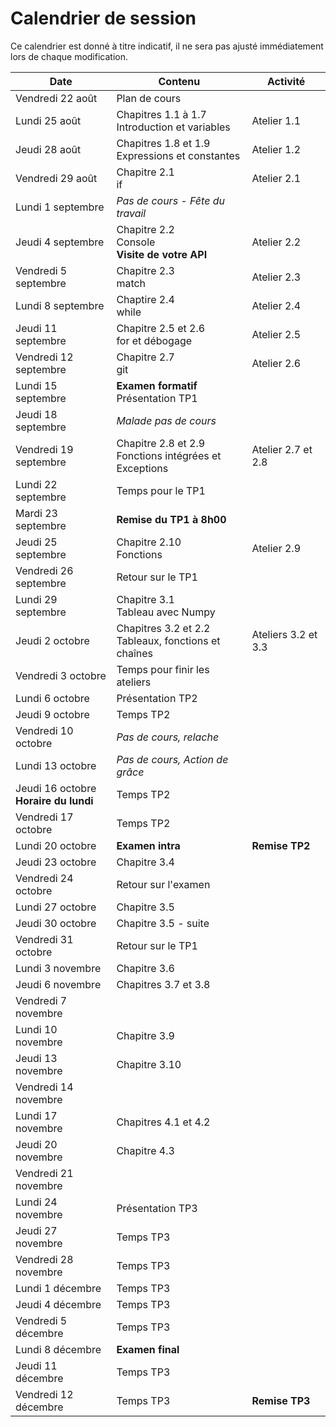 # Calendrier de session

Ce calendrier est donné à titre indicatif, il ne sera pas ajusté immédiatement lors de chaque modification.

| Date                                     | Contenu                                                  | Activité            |
|------------------------------------------|----------------------------------------------------------|---------------------|
| Vendredi 22 août                         | Plan de cours                                            |                     |
| Lundi 25 août                            | Chapitres 1.1 à 1.7<br>Introduction et variables         | Atelier 1.1         |
| Jeudi 28 août                            | Chapitres 1.8 et 1.9<br>Expressions et constantes        | Atelier 1.2         |
| Vendredi 29 août                         | Chapitre 2.1<br>if                                       | Atelier 2.1         |
| Lundi 1 septembre                        | *Pas de cours - Fête du travail*                         |                     |
| Jeudi 4 septembre                        | Chapitre 2.2<br>Console<br>**Visite de votre API**       | Atelier 2.2         |
| Vendredi 5 septembre                     | Chapitre 2.3<br>match                                    | Atelier 2.3         |
| Lundi 8 septembre                        | Chaptire 2.4<br>while                                    | Atelier 2.4         |
| Jeudi 11 septembre                       | Chapitre 2.5 et 2.6<br>for et débogage                   | Atelier 2.5         |
| Vendredi 12 septembre                    | Chapitre 2.7<br>git                                      | Atelier 2.6         |
| Lundi 15 septembre                       | **Examen formatif**<br>Présentation TP1                  |                     |
| Jeudi 18 septembre                       | *Malade pas de cours*                                    |                     |
| Vendredi 19 septembre                    | Chapitre 2.8 et 2.9<br>Fonctions intégrées et Exceptions | Atelier 2.7 et 2.8  |
| Lundi 22 septembre                       | Temps pour le TP1                                        |                     |
| Mardi 23 septembre                       | **Remise du TP1 à 8h00**                                 |                     |
| Jeudi 25 septembre                       | Chapitre 2.10<br>Fonctions                               | Atelier 2.9         |
| Vendredi 26 septembre                    | Retour sur le TP1                                        |                     |
| Lundi 29 septembre                       | Chapitre 3.1<br>Tableau avec Numpy                       |                     |
| Jeudi 2 octobre                          | Chapitres 3.2 et 2.2<br>Tableaux, fonctions et chaînes   | Ateliers 3.2 et 3.3 |
| Vendredi 3 octobre                       | Temps pour finir les ateliers                            |                     |
| Lundi 6 octobre                          | Présentation TP2                                         |                     |
| Jeudi 9 octobre                          | Temps TP2                                                |                     |
| Vendredi 10 octobre                      | *Pas de cours, relache*                                  |                     |
| Lundi 13 octobre                         | *Pas de cours, Action de grâce*                          |                     |
| Jeudi 16 octobre<br>**Horaire du lundi** | Temps TP2                                                |                     |
| Vendredi 17 octobre                      | Temps TP2                                                |                     |
| Lundi 20 octobre                         | **Examen intra**                                         | **Remise TP2**      |
| Jeudi 23 octobre                         | Chapitre 3.4                                             |                     |
| Vendredi 24 octobre                      | Retour sur l'examen                                      |                     |
| Lundi 27 octobre                         | Chapitre 3.5                                             |                     |
| Jeudi 30 octobre                         | Chapitre 3.5 - suite                                     |                     |
| Vendredi 31 octobre                      | Retour sur le TP1                                        |                     |
| Lundi 3 novembre                         | Chapitre 3.6                                             |                     |
| Jeudi 6 novembre                         | Chapitres 3.7 et 3.8                                     |                     |
| Vendredi 7 novembre                      |                                                          |                     |
| Lundi 10 novembre                        | Chapitre 3.9                                             |                     |
| Jeudi 13 novembre                        | Chapitre 3.10                                            |                     |
| Vendredi 14 novembre                     |                                                          |                     |
| Lundi 17 novembre                        | Chapitres 4.1 et 4.2                                     |                     |
| Jeudi 20 novembre                        | Chapitre 4.3                                             |                     |
| Vendredi 21 novembre                     |                                                          |                     |
| Lundi 24 novembre                        | Présentation TP3                                         |                     |
| Jeudi 27 novembre                        | Temps TP3                                                |                     |
| Vendredi 28 novembre                     | Temps TP3                                                |                     |
| Lundi 1 décembre                         | Temps TP3                                                |                     |
| Jeudi 4 décembre                         | Temps TP3                                                |                     |
| Vendredi 5 décembre                      | Temps TP3                                                |                     |
| Lundi 8 décembre                         | **Examen final**                                         |                     |
| Jeudi 11 décembre                        | Temps TP3                                                |                     |
| Vendredi 12 décembre                     | Temps TP3                                                | **Remise TP3**      |